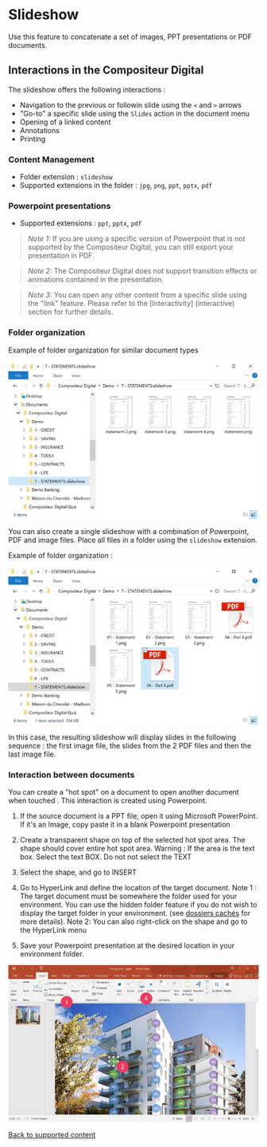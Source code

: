 # Slideshow

Use this feature to concatenate a set of images, PPT presentations or PDF documents.

## Interactions in the Compositeur Digital

The slideshow offers the following interactions :

- Navigation to the previous or followin slide using the `<` and `>` arrows
- "Go-to" a specific slide using the `Slides` action in the document menu
- Opening of a linked content
- Annotations
- Printing

### Content Management

- Folder extension : `slideshow`
- Supported extensions in the folder : `jpg`, `png`, `ppt`, `pptx`, `pdf`

### Powerpoint presentations

- Supported extensions : `ppt`, `pptx`, `pdf`

>*Note 1:* If you are using a specific version of Powerpoint that is not supported by the Compositeur Digital, you can still export your presentation in PDF.

>*Note 2:* The Compositeur Digital does not support transition effects or animations contained in the presentation. 

>*Note 3:* You can open any other content from a specific slide using the "link" feature. Please refer to the [Interactivity]  (interactive) section for further details.

### Folder organization 

Example of folder organization for similar document types

![explorer slideshow img](img/explorer_slideshow_img_v2.jpg)

You can also create a single slideshow with a combination of Powerpoint, PDF and image files. Place all files in a folder using the `slideshow` extension.

Example of folder organization :

![explorer slideshow docs](img/explorer_slideshow_docs_v2.jpg)

In this case, the resulting slideshow will display slides in the following sequence : the first image file, the slides from the 2 PDF files and then the last image file.

### <a name="interactive"></a> Interaction between documents

You can create a "hot spot" on a document to open another document when touched . This interaction is created using Powerpoint.

1. If the source document is a PPT file, open it using Microsoft PowerPoint. If it's an Image, copy paste it in a blank Powerpoint presentation
2. Create a transparent shape on top of the selected hot spot area. The shape should cover entire hot spot area.
	Warning : If the area is the text box. Select the text BOX. Do not not select the TEXT 
3. Select the shape, and go to INSERT 
4. Go to HyperLink and define the location of the target document.
	Note 1 : The target document must be somewhere the folder used for your environment. You can use the hidden folder feature if you do not wish to display the target folder in your environment. (see [dossiers cachés](manage_contents#contentFolder) for more details). Note 2: You can also right-click on the shape and go to the HyperLink menu
	
6. Save your Powerpoint presentation at the desired location in your environment folder.

![powerpoint slideshow liens](img/powerpoint_slideshow_liens_v2.jpg)

[Back to supported content](content_types.md)
